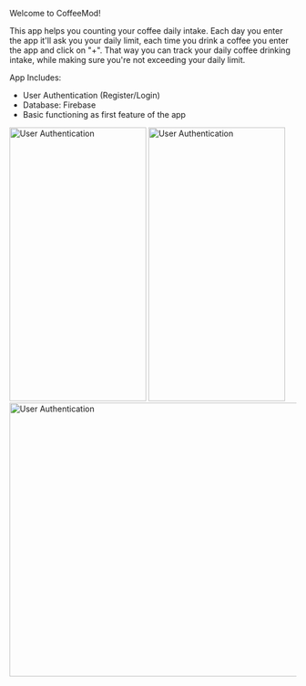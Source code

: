 Welcome to CoffeeMod!

This app helps you counting your coffee daily intake.
Each day you enter the app it'll ask you your daily limit,
each time you drink a coffee you enter the app and click on "+".
That way you can track your daily coffee drinking intake,
while making sure you're not exceeding your daily limit.

App Includes:

- User Authentication (Register/Login)
- Database: Firebase
- Basic functioning as first feature of the app
<img src="https://github.com/Denilz/CoffeeMod/assets/97263456/cea6ba63-592b-4e2e-90e3-6bf0f0cd3e7b" width="240" height="480" alt="User Authentication">
<img src="https://github.com/Denilz/CoffeeMod/assets/97263456/54003f6c-450e-4244-be68-17c985ed30cb" width="240" height="480" alt="User Authentication">
<img src="https://github.com/Denilz/CoffeeMod/assets/97263456/39fddd4d-2015-4b2a-ae86-e28773f46482" width="800" height="480" alt="User Authentication">


